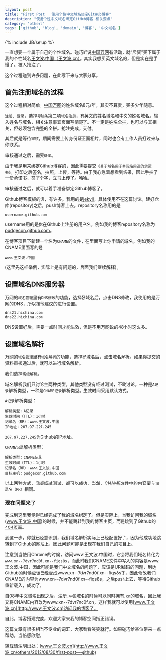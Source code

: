 ```yaml
---
layout: post
title: "First Post   使用个性中文域名绑定GitHub博客"
description: "使用个性中文域名绑定GitHub博客 相关要点"
category: 'others'
tags: ['github', 'blog', 'domain', '博客', '中文域名']
---
```

{% include JB/setup %}

一直想要一个属于自己的个性域名。碰巧听说[中国万网](http://www.net.cn)有活动，就“斥资”买下属于我的个性域名[王文波.中国（王文波.cn）](http://www.王文波.cn)。其实我想买英文域名的，但是实在是手慢了。被人抢注了。

这个过程碰到许多问题，在此写下来与大家分享。

## 首先注册域名的过程

这个过程相对简单，[中国万网](http://www.net.cn)的姓名域名8元/年，其实不算贵，买多少年随意。

`注册`、`登录`，选择`导航条`第二项`域名注册`，有英文的姓名域名和中文的姓名域名。输入姓名与域名，相关注意事宜页面写清楚了。不一定是姓名全拼，也可以与其相关，但必须包含完整的全拼。抢注完成，支付。

其后就是等待`审核`，期间需要上传身份证正面相片，同时也会有工作人员打过来与你联系。

审核通过之后，需要`备案`。

由于我是用来绑定Github博客的，因此需要提交`《关于域名用于非网站用途的承诺书》`。打印之后签名，拍照，上传，等待。由于我心急着想看到结果，因此手抄了一份承诺书，签了个字，立马上传了。哈哈。

审核通过之后，就可以着手准备绑定Github博客了。

Github博客模板的话，有许多。我用的是[jekyll](http://jekyllbootstrap.com/)，具体使用不在这篇讨论。建好仓库(repository)之后，push博客上去。repository名称用的是

    username.github.com

username用的是你在Github上注册的用户名。例如我的博客repository名称为[pudgecon.github.com](http://pudgecon.github.com)。

在博客项目下新建一个名为`CNAME`的文件，在里面写上你申请的域名。例如我的CNAME里面写的是

    www.王文波.中国

(这里先这样举例，实际上是有问题的，后面我们继续解释)。

## 设置域名DNS服务器

万网的`域名管理`里有`DNS修改`的功能，选择好域名后，点击DNS修改，我使用的是万网的DNS，所以按他建议的进行设置。

    dns21.hichina.com
    dns22.hichina.com

DNS设置好后，需要一点时间才能生效，但是不用万网说的48小时这么多。

## 设置域名解析

万网的`域名管理`里有`域名解析`的功能，选择好域名后，点击域名解析。如果你提交的资料审核通过后，就可以进行域名解析。

我们选择`高级解析`。

域名解析我们只讨论主两种类型，其他类型没有经过测试，不敢讨论。一种是`A记录`解析类型，一种是`CNAME记录`解析类型。生效时间采用默认方式。

`A记录`解析类型：

    解析类型：A记录
    生效时间（TTL）：1小时
    记录名（RR）：www.王文波.中国
    IP地址：207.97.227.245

`207.97.227.245`为Github的IP地址。

`CNAME记录`解析类型：

    解析类型：CNAME记录
    生效时间（TTL）：1小时
    记录名（RR）：www.王文波.中国
    目标主机：pudgecon.github.com

以上两种方式，我都经过测试，都可以成功，当然，CNAME文件中的内容要与`记录名（RR）`相同。

### 现在问题来了

完成到这里我觉得已经完成了我的域名绑定了。但是实际上，当我访问我的域名(www.王文波.中国)的时候，并不能跳转到我的博客主页，而是跳到了Github的[404页面](http://207.97.227.245)。

到这一步，你就已经意识到，我们域名解析实际上已经配置好了，因为他成功地跳转到了Github的网站上，因此问题可能是出现在我们自己的项目上。

注意到当使用Chrome的时候，访问www.王文波.中国时，它会将我们域名转化为`www.xn--7dvr7nd0f.xn--fiqs8s`，而此时我们CNAME文件中写入的内容是www.王文波.中国，因此可能是我们中文域名的问题了，应该是URI编码的问题，到达Github的时候应该已经变成www.xn--7dvr7nd0f.xn--fiqs8s了，因此修改我们CNAME的内容为www.xn--7dvr7nd0f.xn--fiqs8s，之后push上去，等待Github重新载入，成功了。

自08年中文域名出现之后，注册`.中国`域名的时候可以同时拥有`.cn`的域名，因此我又将CNAME内容改为www.xn--7dvr7nd0f.cn，这样我就可以使用[www.王文波.cn](http://www.王文波.cn)访问我的博客了。

自此，博客搭建完成，欢迎大家来我的博客空间指正错误。

这篇文章有很多相当不专业的词汇，大家看看笑笑就行。如果碰巧给某位带来一点帮助，当倍感欣慰。



转载请注明出处：[www.王文波.cn](http://www.王文波.cn/others/2012/08/30/first-post---github)
